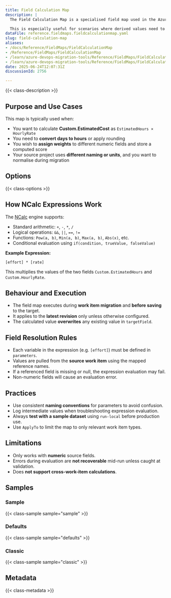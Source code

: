 ```yaml
---
title: Field Calculation Map
description: |
  The Field Calculation Map is a specialised field map used in the Azure DevOps Migration Tools. It allows you to compute values dynamically during migration by applying mathematical or logical operations on numeric fields. Calculations are defined using NCalc expressions and can reference one or more source fields using named parameters.

  This is especially useful for scenarios where derived values need to be migrated, such as calculating cost based on effort and rate, or generating summary fields that are not explicitly stored in the source system.
dataFile: reference.fieldmaps.fieldcalculationmap.yaml
slug: field-calculation-map
aliases:
- /docs/Reference/FieldMaps/FieldCalculationMap
- /Reference/FieldMaps/FieldCalculationMap
- /learn/azure-devops-migration-tools/Reference/FieldMaps/FieldCalculationMap
- /learn/azure-devops-migration-tools/Reference/FieldMaps/FieldCalculationMap/index.md
date: 2025-06-24T12:07:31Z
discussionId: 2756

---
```

{{< class-description >}}


## Purpose and Use Cases

This map is typically used when:

- You want to calculate **Custom.EstimatedCost** as `EstimatedHours × HourlyRate`
- You need to **convert days to hours** or apply rounding
- You wish to **assign weights** to different numeric fields and store a computed score
- Your source project uses **different naming or units**, and you want to normalise during migration


## Options

{{< class-options >}}

## How NCalc Expressions Work

The [NCalc](https://github.com/ncalc/ncalc) engine supports:

- Standard arithmetic: `+`, `-`, `*`, `/`
- Logical operations: `&&`, `||`, `==`, `!=`
- Functions: `Pow(a, b)`, `Min(a, b)`, `Max(a, b)`, `Abs(x)`, etc.
- Conditional evaluation using `if(condition, trueValue, falseValue)`

**Example Expression:**

```ncalc
[effort] * [rate]
```

This multiplies the values of the two fields `Custom.EstimatedHours` and `Custom.HourlyRate`.


## Behaviour and Execution

- The field map executes during **work item migration** and **before saving** to the target.
- It applies to the **latest revision** only unless otherwise configured.
- The calculated value **overwrites** any existing value in `targetField`.


## Field Resolution Rules

- Each variable in the expression (e.g. `[effort]`) must be defined in `parameters`.
- Values are pulled from the **source work item** using the mapped reference names.
- If a referenced field is missing or null, the expression evaluation may fail.
- Non-numeric fields will cause an evaluation error.


## Practices

- Use consistent **naming conventions** for parameters to avoid confusion.
- Log intermediate values when troubleshooting expression evaluation.
- Always **test with a sample dataset** using `run-local` before production use.
- Use `ApplyTo` to limit the map to only relevant work item types.


## Limitations

- Only works with **numeric** source fields.
- Errors during evaluation are **not recoverable** mid-run unless caught at validation.
- Does **not support cross-work-item calculations**.



## Samples

### Sample

{{< class-sample sample="sample" >}}

### Defaults

{{< class-sample sample="defaults" >}}

### Classic

{{< class-sample sample="classic" >}}

## Metadata

{{< class-metadata >}}
